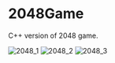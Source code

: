 # 2048Game

C++ version of 2048 game.

![2048_1](https://user-images.githubusercontent.com/72929760/200706457-c7268b75-7d4e-4216-86cd-c3c34ad5410b.png)
![2048_2](https://user-images.githubusercontent.com/72929760/200706585-0b40a782-c194-4c41-a087-3277414e2a4d.png)
![2048_3](https://user-images.githubusercontent.com/72929760/200706642-53fde277-f20a-4536-82db-81c1673d79cb.png)
